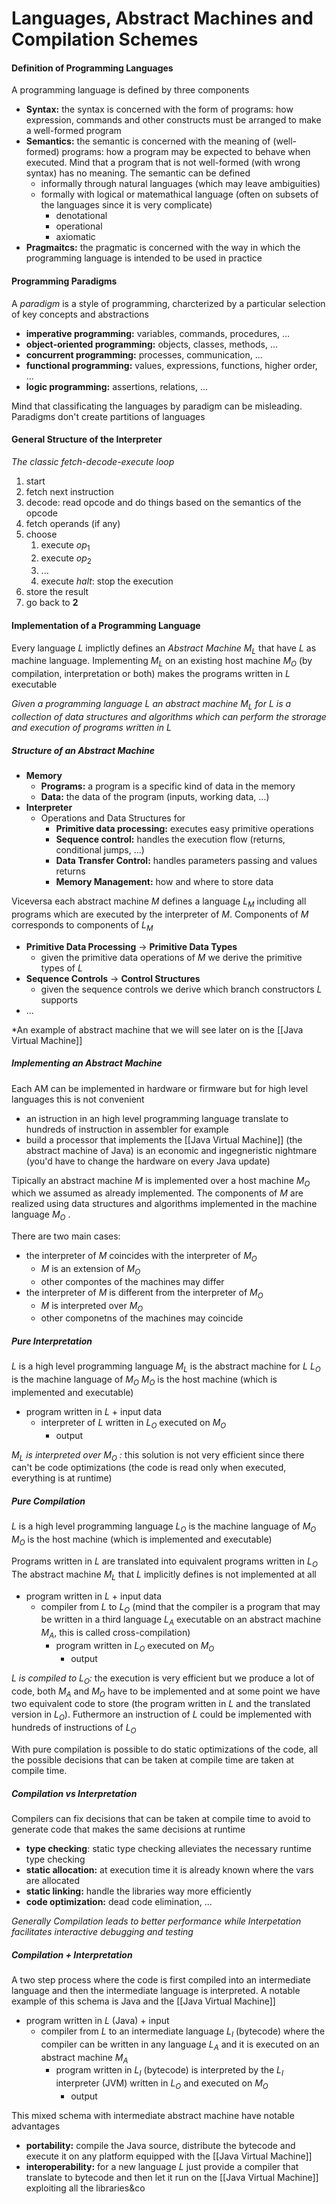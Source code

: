 # Languages, Abstract Machines and Compilation Schemes
#### Definition of Programming Languages
A programming language is defined by three components
- **Syntax:** the syntax is concerned with the form of programs: how expression, commands and other constructs must be arranged to make a well-formed program
- **Semantics:** the semantic is concerned with the meaning of (well-formed) programs: how a program may be expected to behave when executed. Mind that a program that is not well-formed (with wrong syntax) has no meaning. The semantic can be defined
	- informally through natural languages (which may leave ambiguities)
	- formally with logical or matemathical language (often on subsets of the languages since it is very complicate)
		- denotational 
		- operational
		- axiomatic
- **Pragmaitcs:** the pragmatic is concerned with the way in which the programming language is intended to be used in practice

#### Programming Paradigms 
A *paradigm* is a style of programming, charcterized by a particular selection of key concepts and abstractions 
- **imperative programming:** variables, commands, procedures, ...
- **object-oriented programming:** objects, classes, methods, ...
- **concurrent programming:** processes, communication, ...
- **functional programming:** values, expressions, functions, higher order, ...
- **logic programming:** assertions, relations, ...

Mind that classificating the languages by paradigm can be misleading. Paradigms don't create partitions of languages

#### General Structure of the Interpreter
*The classic fetch-decode-execute loop*
1. start
2. fetch next instruction
3. decode: read opcode and do things based on the semantics of the opcode
4. fetch operands (if any)
5. choose 
	1. execute $op_1$
	2. execute $op_2$
	3. ...
	4. execute $halt$: stop the execution
6. store the result
7. go back to **2**

#### Implementation of a Programming Language
Every language $L$ implictly defines an *Abstract Machine* $M_L$ that have $L$ as machine language. 
Implementing $M_L$ on an existing host machine $M_O$ (by compilation, interpretation or both) makes the programs written in $L$ executable

*Given a programming language $L$ an abstract machine $M_L$ for $L$ is a collection of data structures and algorithms which can perform the strorage and execution of programs written in $L$*

##### Structure of an Abstract Machine
- **Memory**
	- **Programs:** a program is a specific kind of data in the memory
	- **Data:** the data of the program (inputs, working data, ...)
- **Interpreter**
	- Operations and Data Structures for
		- **Primitive data processing:** executes easy primitive operations
		- **Sequence control:** handles the execution flow (returns, conditional jumps, ...)
		- **Data Transfer Control:** handles parameters passing and values returns
		- **Memory Management:** how and where to store data 

Viceversa each abstract machine $M$ defines a language $L_M$ including all programs which are executed by the interpreter of $M$. 
Components of $M$ corresponds to components of $L_M$
- **Primitive Data Processing** -> **Primitive Data Types**
	- given the primitive data operations of $M$ we derive the primitive types of $L$
- **Sequence Controls** -> **Control Structures**
	- given the sequence controls we derive which branch constructors $L$ supports
- ...

*An example of abstract machine that we will see later on is the [[Java Virtual Machine]]

##### Implementing an Abstract Machine
Each AM can be implemented in hardware or firmware but for high level languages this is not convenient
- an istruction in an high level programming language translate to hundreds of instruction in assembler for example
- build a processor that implements the [[Java Virtual Machine]] (the abstract machine of Java) is an economic and ingegneristic nightmare (you'd have to change the hardware on every Java update)

Tipically an abstract machine $M$ is implemented over a host machine $M_O$ which we assumed as already implemented.
The components of $M$ are realized using data structures and algorithms implemented in the machine language $M_O$ .

There are two main cases:
- the interpreter of $M$ coincides with the interpreter of $M_O$
	- $M$ is an extension of $M_O$
	- other compontes of the machines may differ
- the interpreter of $M$ is different from the interpreter of $M_O$
	- $M$ is interpreted over $M_O$
	- other componetns of the machines may coincide 

##### Pure Interpretation 
$L$ is a high level programming language 
$M_L$ is the abstract machine for $L$
$L_O$ is the machine language of $M_O$ 
$M_O$ is the host machine (which is implemented and executable)

- program written in $L$ + input data
	- interpreter of $L$ written in $L_O$ executed on $M_O$ 
		- output

*$M_L$ is interpreted over $M_O$ :* this solution is not very efficient since there can't be code optimizations (the code is read only when executed, everything is at runtime)

##### Pure Compilation 
$L$ is a high level programming language 
$L_O$ is the machine language of $M_O$ 
$M_O$ is the host machine (which is implemented and executable)

Programs written in $L$ are translated into equivalent programs written in $L_O$
The abstract machine $M_L$ that $L$ implicitly defines is not implemented at all

- program written in $L$ + input data
	- compiler from $L$ to $L_O$ (mind that the compiler is a program that may be written in a third language $L_A$ executable on an abstract machine $M_A$, this is called cross-compilation)
		- program written in $L_O$ executed on $M_O$ 
			- output

*$L$ is compiled to $L_O$:* the execution is very efficient but we produce a lot of code, both $M_A$ and $M_O$ have to be implemented and at some point we have two equivalent code to store (the program written in $L$ and the translated version in $L_O$). 
Futhermore an instruction of $L$ could be implemented with hundreds of instructions of $L_O$ 

With pure compilation is possible to do static optimizations of the code, all the possible decisions that can be taken at compile time are taken at compile time. 

##### Compilation vs Interpretation 
Compilers can fix decisions that can be taken at compile time to avoid to generate code that makes the same decisions at runtime
- **type checking**: static type checking alleviates the necessary runtime type checking
- **static allocation:** at execution time it is already known where the vars are allocated
- **static linking:** handle the libraries way more efficiently
- **code optimization:** dead code elimination, ...

*Generally Compilation leads to better performance while Interpetation facilitates interactive debugging and testing*

##### Compilation + Interpretation
A two step process where the code is first compiled into an intermediate language and then the intermediate language is interpreted. 
A notable example of this schema is Java and the [[Java Virtual Machine]]

- program written in $L$ (Java) + input
	- compiler from $L$ to an intermediate language $L_I$  (bytecode) where the compiler can be written in any language $L_A$ and it is executed on an abstract machine $M_A$ 
		- program written in $L_I$ (bytecode) is interpreted by the $L_I$ interpreter (JVM) written in $L_O$ and executed on $M_O$ 
			- output

This mixed schema with intermediate abstract machine have notable advantages
- **portability:** compile the Java source, distribute the bytecode and execute it on any platform equipped with the [[Java Virtual Machine]]
- **interoperability:** for a new language $L$ just provide a compiler that translate to bytecode and then let it run on the [[Java Virtual Machine]] exploiting all the libraries&co
